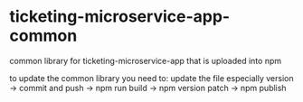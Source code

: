 # ticketing-microservice-app-common

common library for ticketing-microservice-app that is uploaded into npm

to update the common library you need to: update the file especially version -> commit and push -> npm run build -> npm version patch -> npm publish
